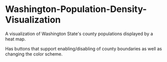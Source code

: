 # Washington-Population-Density-Visualization
A visualization of Washington State's county populations displayed by a heat map.

Has buttons that support enabling/disabling of county boundaries as well as changing the color scheme.
